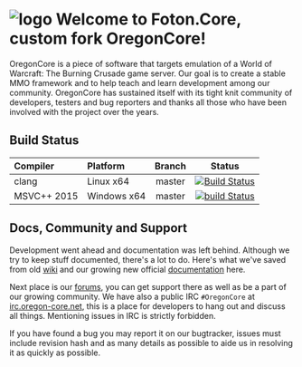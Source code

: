 
![logo](http://www.oregon-core.net/images/logo-github.png) Welcome to Foton.Core, custom fork OregonCore!
=================================================================================

OregonCore is a piece of software that targets emulation of a World of Warcraft: The Burning Crusade game server. Our goal is to create a stable MMO framework and to help teach and learn development among our community. OregonCore has sustained itself with its tight knit community of developers, testers and bug reporters and thanks all those who have been involved with the project over the years. 

Build Status
------------

| Compiler      | Platform    | Branch | Status                  |
|:--------------|:------------|:------:|:-----------------------:|
| clang         | Linux x64   | master | [![Build Status][1]][7] |
| MSVC++ 2015   | Windows x64 | master | [![build Status][2]][8] |


Docs, Community and Support
---------------------------

Development went ahead and documentation was left behind. Although we try to keep stuff documented, there's a lot to do.
Here's what we've saved from old [wiki][3] and our growing new official [documentation][4] here.

Next place is our [forums][5], you can get support there as well as be a part of our growing community.
We have also a public IRC `#OregonCore` at [irc.oregon-core.net][6], this is a place for developers to hang out and discuss all things. Mentioning issues in IRC is strictly forbidden.

If you have found a bug you may report it on our bugtracker, issues must include revision hash and as many details as possible to aide us in resolving it as quickly as possible.

[1]: https://travis-ci.org/superwow/foton.core.svg?branch=master
[2]: https://ci.appveyor.com/api/projects/status/ormhb9b3mf0xbnvs/branch/master
[3]: https://wiki.oregon-core.net/
[4]: https://docs.oregon-core.net/
[5]: https://forums.oregon-core.net/
[6]: irc://irc.oregon-core.net
[7]: https://travis-ci.org/superwow/foton.core
[8]: https://ci.appveyor.com/project/OregonCore/OregonCore/branch/master